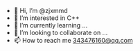 - 👋 Hi, I’m @zjxmmd
- 👀 I’m interested in C++
- 🌱 I’m currently learning ...
- 💞️ I’m looking to collaborate on ...
- 📫 How to reach me 343476160@qq.com

<!---
zjxmmd/zjxmmd is a ✨ special ✨ repository because its `README.md` (this file) appears on your GitHub profile.
You can click the Preview link to take a look at your changes.
--->
